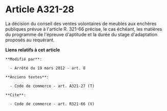 # Article A321-28

La décision du conseil des ventes volontaires de meubles aux enchères publiques prévue à l'article R. 321-66 précise, le cas
échéant, les matières du programme de l'épreuve d'aptitude et la durée du stage d'adaptation proposés au requérant.

**Liens relatifs à cet article**

	**Modifié par**:

	  - Arrêté du 19 mars 2012 - art. 8

	**Anciens textes**:

	  - Code de commerce - art. A321-27 (T)

	**Cite**:

	  - Code de commerce - art. R321-66 (V)
